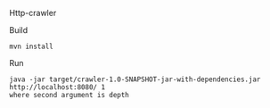 Http-crawler

Build

```mvn install```

Run

``` 
java -jar target/crawler-1.0-SNAPSHOT-jar-with-dependencies.jar http://localhost:8080/ 1
where second argument is depth
```
